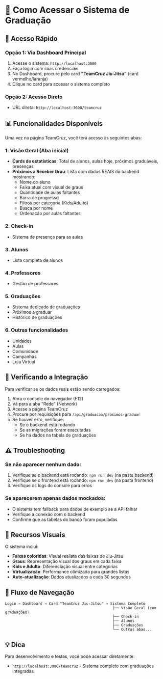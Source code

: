 # 📍 Como Acessar o Sistema de Graduação

## 🚀 Acesso Rápido

### Opção 1: Via Dashboard Principal
1. Acesse o sistema: `http://localhost:3000`
2. Faça login com suas credenciais
3. No Dashboard, procure pelo card **"TeamCruz Jiu-Jitsu"** (card vermelho/laranja)
4. Clique no card para acessar o sistema completo

### Opção 2: Acesso Direto
- URL direta: `http://localhost:3000/teamcruz`

## 📊 Funcionalidades Disponíveis

Uma vez na página TeamCruz, você terá acesso às seguintes abas:

### 1. **Visão Geral** (Aba inicial)
- **Cards de estatísticas**: Total de alunos, aulas hoje, próximos graduáveis, presenças
- **Próximos a Receber Grau**: Lista com dados REAIS do backend mostrando:
  - Nome do aluno
  - Faixa atual com visual de graus
  - Quantidade de aulas faltantes
  - Barra de progresso
  - Filtros por categoria (Kids/Adulto)
  - Busca por nome
  - Ordenação por aulas faltantes

### 2. **Check-in**
- Sistema de presença para as aulas

### 3. **Alunos**
- Lista completa de alunos

### 4. **Professores**
- Gestão de professores

### 5. **Graduações**
- Sistema dedicado de graduações
- Próximos a graduar
- Histórico de graduações

### 6. **Outras funcionalidades**
- Unidades
- Aulas
- Comunidade
- Campanhas
- Loja Virtual

## 🔧 Verificando a Integração

Para verificar se os dados reais estão sendo carregados:

1. Abra o console do navegador (F12)
2. Vá para a aba "Rede" (Network)
3. Acesse a página TeamCruz
4. Procure por requisições para `/api/graduacao/proximos-graduar`
5. Se houver erro, verifique:
   - Se o backend está rodando
   - Se as migrações foram executadas
   - Se há dados na tabela de graduações

## ⚠️ Troubleshooting

### Se não aparecer nenhum dado:
1. Verifique se o backend está rodando: `npm run dev` (na pasta backend)
2. Verifique se o frontend está rodando: `npm run dev` (na pasta frontend)
3. Verifique os logs do console para erros

### Se aparecerem apenas dados mockados:
- O sistema tem fallback para dados de exemplo se a API falhar
- Verifique a conexão com o backend
- Confirme que as tabelas do banco foram populadas

## 📱 Recursos Visuais

O sistema inclui:
- **Faixas coloridas**: Visual realista das faixas de Jiu-Jitsu
- **Graus**: Representação visual dos graus em cada faixa
- **Kids e Adulto**: Diferenciação visual entre categorias
- **Virtualização**: Performance otimizada para grandes listas
- **Auto-atualização**: Dados atualizados a cada 30 segundos

## 🎯 Fluxo de Navegação

```
Login → Dashboard → Card "TeamCruz Jiu-Jitsu" → Sistema Completo
                                                 ├── Visão Geral (com graduações)
                                                 ├── Check-in
                                                 ├── Alunos
                                                 ├── Graduações
                                                 └── Outras abas...
```

## 💡 Dica

Para desenvolvimento e testes, você pode acessar diretamente:
- `http://localhost:3000/teamcruz` - Sistema completo com graduações integradas
